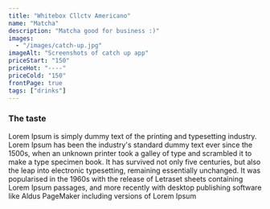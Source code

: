 ```yaml
---
title: "Whitebox Cllctv Americano"
name: "Matcha"
description: "Matcha good for business :)"
images: 
  - "/images/catch-up.jpg"
imageAlt: "Screenshots of catch up app"
priceStart: "150"
priceHot: "----"
priceCold: "150"
frontPage: true
tags: ["drinks"]
---
```


### The taste

Lorem Ipsum is simply dummy text of the printing and typesetting industry. Lorem Ipsum has been the industry's standard dummy text ever since the 1500s, when an unknown printer took a galley of type and scrambled it to make a type specimen book. It has survived not only five centuries, but also the leap into electronic typesetting, remaining essentially unchanged. It was popularised in the 1960s with the release of Letraset sheets containing Lorem Ipsum passages, and more recently with desktop publishing software like Aldus PageMaker including versions of Lorem Ipsum